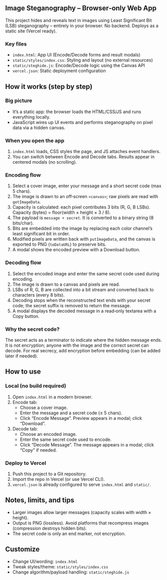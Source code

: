 ## Image Steganography – Browser‑only Web App

This project hides and reveals text in images using Least Significant Bit (LSB) steganography – entirely in your browser. No backend. Deploys as a static site (Vercel ready).

### Key files
- `index.html`: App UI (Encode/Decode forms and result modals)
- `static/styles/index.css`: Styling and layout (no external resources)
- `static/steghide.js`: Encode/Decode logic using the Canvas API
- `vercel.json`: Static deployment configuration

## How it works (step by step)

### Big picture
- It’s a static app: the browser loads the HTML/CSS/JS and runs everything locally.
- JavaScript wires up UI events and performs steganography on pixel data via a hidden canvas.

### When you open the app
1. `index.html` loads, CSS styles the page, and JS attaches event handlers.
2. You can switch between Encode and Decode tabs. Results appear in centered modals (no scrolling).

### Encoding flow
1. Select a cover image, enter your message and a short secret code (max 5 chars).
2. The image is drawn to an off‑screen `<canvas>`; raw pixels are read with `getImageData`.
3. Capacity is calculated: each pixel contributes 3 bits (R, G, B LSBs). Capacity (bytes) = floor(width × height × 3 / 8).
4. The payload is `message + secret`. It is converted to a binary string (8 bits/char).
5. Bits are embedded into the image by replacing each color channel’s least significant bit in order.
6. Modified pixels are written back with `putImageData`, and the canvas is exported to PNG (`toDataURL`) to preserve bits.
7. A modal shows the encoded preview with a Download button.

### Decoding flow
1. Select the encoded image and enter the same secret code used during encoding.
2. The image is drawn to a canvas and pixels are read.
3. LSBs of R, G, B are collected into a bit stream and converted back to characters (every 8 bits).
4. Decoding stops when the reconstructed text ends with your secret code; the secret suffix is removed to return the message.
5. A modal displays the decoded message in a read‑only textarea with a Copy button.

### Why the secret code?
The secret acts as a terminator to indicate where the hidden message ends. It is not encryption; anyone with the image and the correct secret can decode. For real secrecy, add encryption before embedding (can be added later if needed).

## How to use

### Local (no build required)
1. Open `index.html` in a modern browser.
2. Encode tab:
   - Choose a cover image.
   - Enter the message and a secret code (≤ 5 chars).
   - Click “Encode Message”. Preview appears in a modal; click “Download”.
3. Decode tab:
   - Choose an encoded image.
   - Enter the same secret code used to encode.
   - Click “Decode Message”. The message appears in a modal; click “Copy” if needed.

### Deploy to Vercel
1. Push this project to a Git repository.
2. Import the repo in Vercel (or use Vercel CLI).
3. `vercel.json` is already configured to serve `index.html` and `static/`.

## Notes, limits, and tips
- Larger images allow larger messages (capacity scales with width × height).
- Output is PNG (lossless). Avoid platforms that recompress images (compression destroys hidden bits).
- The secret code is only an end marker, not encryption.

## Customize
- Change UI/wording: `index.html`
- Tweak styles/theme: `static/styles/index.css`
- Change algorithm/payload handling: `static/steghide.js`
